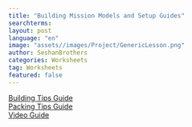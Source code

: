 ```yaml
---
title: "Building Mission Models and Setup Guides"
searchterms:
layout: post
language: "en"
image: "assets//images/Project/GenericLesson.png"
author: SeshanBrothers
categories: Worksheets
tag: Worksheets
featured: false
---
```


<a href="/translations/en-us/Worksheets/2023-MissionModelBuildingTips.pdf">Building Tips Guide</a>
<br>
<a href="/translations/en-us/Worksheets/2023-PackingTips.pdf">Packing Tips Guide</a>
<br>
<a href="https://youtu.be/m6L7fs3mu9w">Video Guide</a>
<br>
